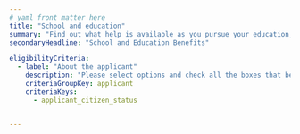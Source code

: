```yaml
---
# yaml front matter here
title: "School and education"
summary: "Find out what help is available as you pursue your education, including loans, grants, and guidance."
secondaryHeadline: "School and Education Benefits"

eligibilityCriteria:
  - label: "About the applicant"
    description: "Please select options and check all the boxes that best describe you (the person who will be applying for benefits)."
    criteriaGroupKey: applicant
    criteriaKeys:
      - applicant_citizen_status


---
```

